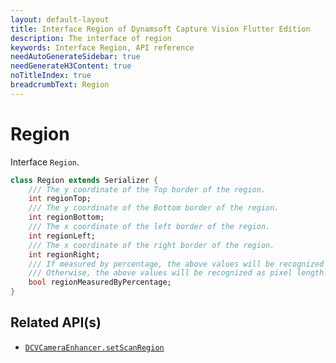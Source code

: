 ```yaml
---
layout: default-layout
title: Interface Region of Dynamsoft Capture Vision Flutter Edition
description: The interface of region
keywords: Interface Region, API reference
needAutoGenerateSidebar: true
needGenerateH3Content: true
noTitleIndex: true
breadcrumbText: Region
---
```


# Region

Interface `Region`.

```dart
class Region extends Serializer {
    /// The y coordinate of the Top border of the region.
    int regionTop;
    /// The y coordinate of the Bottom border of the region.
    int regionBottom;
    /// The x coordinate of the left border of the region.
    int regionLeft;
    /// The x coordinate of the right border of the region.
    int regionRight;
    /// If measured by percentage, the above values will be recognized as percentage (1 to 100).
    /// Otherwise, the above values will be recognized as pixel length.
    bool regionMeasuredByPercentage;
}
```

## Related API(s)

- [`DCVCameraEnhancer.setScanRegion`](camera-enhancer.md#setscanregion)
